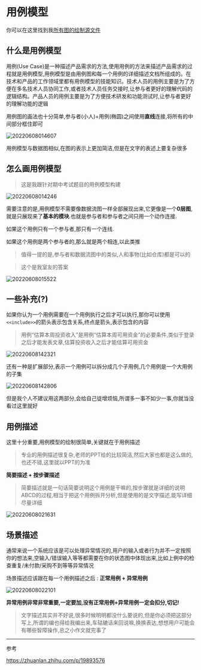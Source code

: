 # 用例模型

你可以在这里找到我[所有图的绘制源文件](https://www.yuque.com/books/share/7a36531d-5b56-4a7a-b04e-87630f62eb41?#)

## 什么是用例模型

用例(Use Case)是一种描述产品需求的方法,使用用例的方法来描述产品需求的过程就是用例模型,用例模型是由用例图和每一个用例的详细描述文档所组成的。在技术和产品的工作领域里都有用例模型的技能知识。技术人员的用例主要是为了方便在多名技术人员协同工作,或者技术人员任务交接时,让参与者更好的理解代码的逻辑结构。产品人员的用例主要是为了方便技术研发和功能测试时,让参与者更好的理解功能的逻辑

用例图的画法也十分简单,参与者(小人)+用例(椭圆)之间使用**直线**连接,将所有的中间部分框住即可

![20220608014607](https://raw.githubusercontent.com/learner-lu/picbed/master/20220608014607.png)

用例模型与数据图相似,在图的表示上更加简洁,但是在文字的表述上要复杂很多

## 怎么画用例模型

> 这是我跟针对期中考试题目的用例模型构建

![20220608014246](https://raw.githubusercontent.com/learner-lu/picbed/master/20220608014246.png)

需要注意的是,用例模型不需要像数据流图一样全部展现出来,它更像是一个**0层图**,就是只展现来了**基本的模块**.也就是参与者和参与者之间只用一个动作连接.

如果这个用例只有一个参与者,那只有一个连线.

如果这个用例是两个参与者的,那么就是两个相连,以此类推

> 值得一提的是,参与者和数据流图中的类似,人和事物(比如仓库)都是可以的

> 这个是我室友的答案

![20220608015522](https://raw.githubusercontent.com/learner-lu/picbed/master/20220608015522.png)

## 一些补充(?)

如果你认为一个用例需要在一个用例执行之后才可以执行,那你可以使用`<<include>>`的箭头表示包含关系,终点是箭头,表示包含的内容

> 用例“估算本周投资收入”是用例“估算本周可用资金”的必要条件,类似于登录之后才能发表文章,估算投资收入之后才能估算可用资金

![20220608142321](https://raw.githubusercontent.com/learner-lu/picbed/master/20220608142321.png)

还有一种是扩展部分,表示一个用例可以拆分成几个子用例,几个用例是一个大用例的子集

![20220608142806](https://raw.githubusercontent.com/learner-lu/picbed/master/20220608142806.png)

但是我个人不建议用这两部分,会给自己徒增烦恼,所谓多一事不如少一事,你就当没看过这里就好

## 用例描述

这里十分重要,用例模型的绘制很简单,关键就在于用例描述

> 专业的用例描述很复杂,老师的PPT给的比较简洁,然后大家也都是这么做的,也还不错,这里就以PPT的为准

**简要描述 + 按步骤描述**

> 简要描述就是一句话简要说明这个用例是干嘛的,按步骤就是详细的说明ABCD的过程,相当于把这个用例拆开分析,但是使用的是文字描述,能写详细尽量详细

![20220608021631](https://raw.githubusercontent.com/learner-lu/picbed/master/20220608021631.png)

## 场景描述

通常来说一个系统应该是可以处理异常情况的,用户的输入或者行为并不一定按照你的想法来,空输入/错误输入等等都需要在你的状态图中体现出来,比如上例中的检查重复/未付款/采购不到等等异常情况

场景描述应该跟在每一个用例描述之后 : **正常用例 + 异常用例**

![20220608022101](https://raw.githubusercontent.com/learner-lu/picbed/master/20220608022101.png)

**异常用例非常非常重要,一定要加,没有正常用例+异常用例一定会扣分,切记!**

> 文字描述其实并不好说,很多时候明明都没什么要说的,但是你必须把这部分写上,所谓的编也得给我编出来,车轱辘话来回说嘛,换换表达,想想用户可能会有哪些智障操作,总之小作文就完事了

---

参考

https://zhuanlan.zhihu.com/p/19893576
